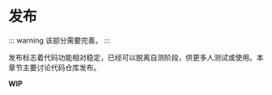 # 发布

::: warning
该部分需要完善。
:::

发布标志着代码功能相对稳定，已经可以脱离自测阶段，供更多人测试或使用。本章节主要讨论代码仓库发布。

**WIP**

<!--
<img
  src="https://user-gold-cdn.xitu.io/2019/7/26/16c2c49ed9c29074"
  title="发布工作流"
  alt="发布工作流"
  width="640px"
/>

[图源](https://juejin.cn/post/6844903897610321934#heading-6) -->

<!-- ### 持续集成

<img
  src="https://user-gold-cdn.xitu.io/2019/7/26/16c2c49ee0383b62"
  title="持续集成工作流"
  alt="持续集成工作流"
  width="640px"
  referrer="no-referrer"
/>

[图源](https://juejin.cn/post/6844903897610321934#heading-7)

DevOps 工具一般包含持续集成功能。也可以考虑单独使用。

- [github-actions](https://github.com/features/actions)
- [flow-ci](https://flowci.github.io/)
- [travis-ci](https://travis-ci.org/)
- [circle-ci](https://circleci.com/)
- [jerkins](https://www.jenkins.io/) -->
